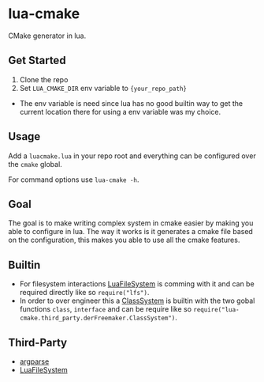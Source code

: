 # lua-cmake
CMake generator in lua.

## Get Started
1. Clone the repo
2. Set `LUA_CMAKE_DIR` env variable to `{your_repo_path}`
- The env variable is need since lua has no good builtin way to get the current location there for using a env variable was my choice.

## Usage
Add a `luacmake.lua` in your repo root and everything can be configured over the `cmake` global.

For command options use `lua-cmake -h`.

## Goal
The goal is to make writing complex system in cmake easier by making you able to configure in lua.
The way it works is it generates a cmake file based on the configuration, this makes you able to use all the cmake features.

## Builtin
- For filesystem interactions [LuaFileSystem](https://lunarmodules.github.io/luafilesystem) is comming with it and can be required directly like so `require("lfs")`.
- In order to over engineer this a [ClassSystem](https://github.com/derFreemaker/Lua-Class-System) is builtin with the two gobal functions `class`, `interface` and can be require like so `require("lua-cmake.third_party.derFreemaker.ClassSystem")`.

## Third-Party
- [argparse](https://github.com/mpeterv/argparse)
- [LuaFileSystem](https://lunarmodules.github.io/luafilesystem)
